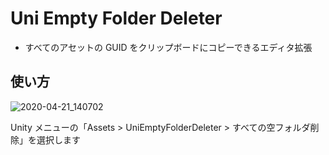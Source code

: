 # Uni Empty Folder Deleter

* すべてのアセットの GUID をクリップボードにコピーできるエディタ拡張

## 使い方

![2020-04-21_140702](https://user-images.githubusercontent.com/6134875/79827518-81614980-83d9-11ea-9b92-aa831a41746e.png)

Unity メニューの「Assets > UniEmptyFolderDeleter > すべての空フォルダ削除」を選択します  